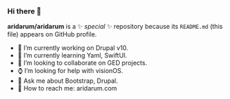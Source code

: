 ### Hi there 🌴

**aridarum/aridarum** is a ✨ _special_ ✨ repository because its `README.md` (this file) appears on GitHub profile.

- 🔭 I’m currently working on Drupal v10.
- 🌱 I’m currently learning Yaml, SwiftUI.
- 🦕 I’m looking to collaborate on GED projects.
- ⌚️ I’m looking for help with visionOS.
- 🌊 Ask me about Bootstrap, Drupal.
- 🗻 How to reach me: aridarum.com
